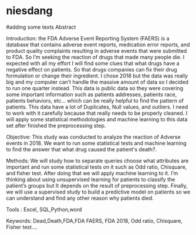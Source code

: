 # niesdang

#adding some texts
Abstract

Introduction: the FDA Adverse Event Reporting System (FAERS) is a database that contains adverse event reports, medication error reports, and product quality complaints resulting in adverse events that were submitted to FDA. So I’m seeking the reaction of drugs that made many people die. I expected with all my effort I will find some clues that what drugs have a negative effect on patients. So that drugs companies can fix their drug formulation or change their ingredient. I chose 2018 but the data was really big and my computer can’t handle the massive amount of data so I decided to run one quarter instead. This data is public data so they were covering some important information such as patients addresses, patients race, patients behaviors, etc… which can be really helpful to find the pattern of patients. This data have a lot of Duplicates, Null values, and outliers. I need to work with it carefully because that really needs to be properly cleaned. I will apply some statistical methodologies and machine learning to this data set after finished the preprocessing step.

Objective: This study was conducted to analyze the reaction of Adverse events in
2018. We want to run some statistical tests and machine learning to find the answer that what drug caused the patient's death?.

Methods: We will study how to separate queries choose what attributes are important and run some statistical tests on it such as Odd ratio, Chisquare, and fisher test. After doing that we will apply machine learning to it. I’m thinking about using unsupervised learning for patients to classify the patient’s groups but It depends on the result of preprocessing step. Finally, we will use a supervised study to build a predictive model on patients so we can understand and find any other reason why patients died. 


Tools : Excel, SQL,Python,word

Keywords: Dead,Death,FDA,FDA FAERS, FDA 2018, Odd ratio, Chisquare, Fisher test….


